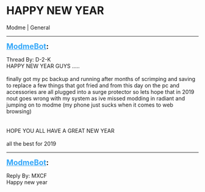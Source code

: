 # HAPPY NEW YEAR
Modme | General

---
<strong style="font-size: 1.4em;"><span style="text-decoration: underline;text-decoration-color: #34a7f9;"><span style="color:#34a7f9;">ModmeBot</span></span>:</strong>

<p>Thread By: D-2-K<br />HAPPY NEW YEAR GUYS .....<br /> <br />finally got my pc backup and running after months of scrimping and saving to replace a few things that got fried and from this day on the pc and accessories are all plugged into a surge protector so lets hope that in 2019 nout goes wrong with my system as ive missed modding in radiant and jumping on to modme (my phone just sucks when it comes to web browsing) <br /> <br /> <br />HOPE YOU ALL HAVE A GREAT NEW YEAR <br /> <br />all the best for 2019</p>

---
<strong style="font-size: 1.4em;"><span style="text-decoration: underline;text-decoration-color: #34a7f9;"><span style="color:#34a7f9;">ModmeBot</span></span>:</strong>

<p>Reply By: MXCF<br />Happy new year</p>
